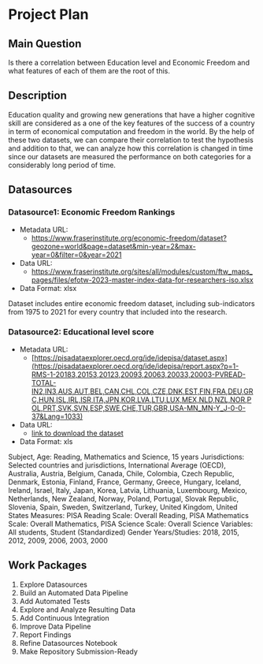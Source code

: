 # Project Plan

## Main Question
<!-- Describe your data science project in max. 5 sentences. -->

Is there a correlation between Education level and Economic Freedom and what features of each of them are the root of this. 

## Description
<!-- Outline the impact of the analysis, e.g. which pains it solves. -->

 Education quality and growing new generations that have a higher cognitive skill are considered as a one of the key features of the success of a country in term of economical computation and freedom in the world. By the help of these two datasets, we can compare their correlation to test the hypothesis and addition to that, we can analyze how this correlation is changed in time since our datasets are measured the performance on both categories for a considerably long period of time.

       
## Datasources
<!-- Describe each datasources you plan to use in a section. Use the prefic "DatasourceX" where X is the id of the datasource. -->

### Datasource1: Economic Freedom Rankings
* Metadata URL:
  * https://www.fraserinstitute.org/economic-freedom/dataset?geozone=world&page=dataset&min-year=2&max-year=0&filter=0&year=2021
* Data URL:
  * https://www.fraserinstitute.org/sites/all/modules/custom/ftw_maps_pages/files/efotw-2023-master-index-data-for-researchers-iso.xlsx
* Data Format: xlsx

Dataset includes entire economic freedom dataset, including sub-indicators from 1975 to 2021 for every country that included into the research.

### Datasource2: Educational level score 
* Metadata URL: 
    * [https://pisadataexplorer.oecd.org/ide/idepisa/dataset.aspx](https://pisadataexplorer.oecd.org/ide/idepisa/report.aspx?p=1-RMS-1-20183,20153,20123,20093,20063,20033,20003-PVREAD-TOTAL-IN2,IN3,AUS,AUT,BEL,CAN,CHL,COL,CZE,DNK,EST,FIN,FRA,DEU,GRC,HUN,ISL,IRL,ISR,ITA,JPN,KOR,LVA,LTU,LUX,MEX,NLD,NZL,NOR,POL,PRT,SVK,SVN,ESP,SWE,CHE,TUR,GBR,USA-MN_MN-Y_J-0-0-37&Lang=1033)
* Data URL:
    * [link to download the dataset](https://github.com/Derin6/MADE_Project/blob/main/project/IDEExcelExport-Nov032023-0513PM.xls)
* Data Format: xls


Subject, Age: Reading, Mathematics and Science, 15 years
Jurisdictions: Selected countries and jurisdictions, International Average (OECD), Australia, Austria, Belgium, Canada, Chile, Colombia, Czech Republic, Denmark, Estonia, Finland, France, Germany, Greece, Hungary, Iceland, Ireland, Israel, Italy, Japan, Korea, Latvia, Lithuania, Luxembourg, Mexico, Netherlands, New Zealand, Norway, Poland, Portugal, Slovak Republic, Slovenia, Spain, Sweden, Switzerland, Turkey, United Kingdom, United States
Measures: PISA Reading Scale: Overall Reading, PISA Mathematics Scale: Overall Mathematics, PISA Science Scale: Overall Science
Variables: All students, Student (Standardized) Gender
Years/Studies: 2018, 2015, 2012, 2009, 2006, 2003, 2000



## Work Packages
<!-- List of work packages ordered sequentially, each pointing to an issue with more details. -->

1. Explore Datasources 
2. Build an Automated Data Pipeline 
3. Add Automated Tests 
4. Explore and Analyze Resulting Data 
5. Add Continuous Integration 
6. Improve Data Pipeline 
7. Report Findings 
8. Refine Datasources Notebook 
9. Make Repository Submission-Ready 
